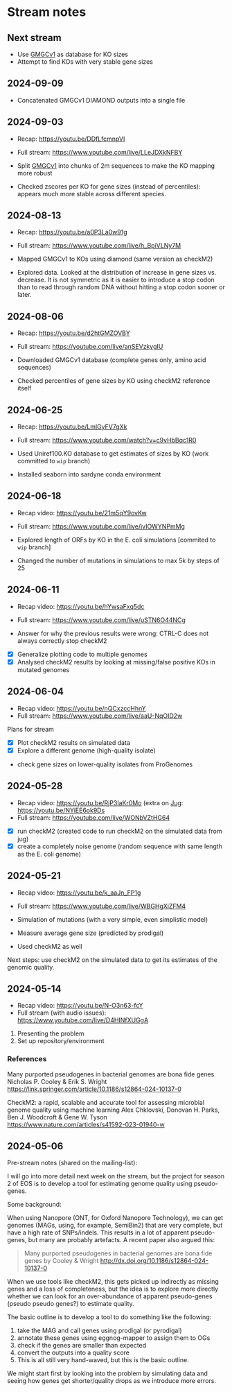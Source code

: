 # Stream notes

## Next stream

- Use [GMGCv1](https://gmgc.embl.de/) as database for KO sizes
- Attempt to find KOs with very stable gene sizes

## 2024-09-09

- Concatenated GMGCv1 DIAMOND outputs into a single file

## 2024-09-03

- Recap: https://youtu.be/DDfLfcmnpVI
- Full stream: https://www.youtube.com/live/LLeJDXkNFBY

- Split [GMGCv1](https://gmgc.embl.de/) into chunks of 2m sequences to make the KO mapping more robust
- Checked zscores per KO for gene sizes (instead of percentiles): appears much more stable across different species.

## 2024-08-13

- Recap: https://youtu.be/a0P3La0w91g
- Full stream: https://www.youtube.com/live/h_BpiVLNy7M

- Mapped GMGCv1 to KOs using diamond (same version as checkM2)
- Explored data. Looked at the distribution of increase in gene sizes vs. decrease. It is not symmetric as it is easier to introduce a stop codon than to read through random DNA without hitting a stop codon sooner or later.

## 2024-08-06

- Recap: https://youtu.be/d2htGMZOVBY
- Full stream: https://youtube.com/live/anSEVzkygIU

- Downloaded GMGCv1 database (complete genes only, amino acid sequences)
- Checked percentiles of gene sizes by KO using checkM2 reference itself

## 2024-06-25


- Recap: https://youtu.be/LmlGyFV7gXk
- Full stream: https://www.youtube.com/watch?v=c9vHbBqc1R0

- Used Uniref100.KO database to get estimates of sizes by KO (work committed to `wip` branch)
- Installed seaborn into sardyne conda environment

## 2024-06-18

- Recap video: https://youtu.be/21m5qY9ovKw
- Full stream: https://www.youtube.com/live/ivIOWYNPmMg

- Explored length of ORFs by KO in the E. coli simulations [commited to `wip` branch]
- Changed the number of mutations in simulations to max 5k by steps of 25

## 2024-06-11

- Recap video: https://youtu.be/hYwsaFxq5dc
- Full stream: https://www.youtube.com/live/uSTN6O44NCg

- Answer for why the previous results were wrong: CTRL-C does not always correctly stop checkM2
- [x] Generalize plotting code to multiple genomes
- [x] Analysed checkM2 results by looking at missing/false positive KOs in mutated genomes

## 2024-06-04

- Recap video: https://youtu.be/nQCxzccHhnY
- Full stream: https://www.youtube.com/live/aaU-NqOID2w

Plans for stream

- [x] Plot checkM2 results on simulated data
- [x] Explore a different genome (high-quality isolate)
- check gene sizes on lower-quality isolates from ProGenomes


## 2024-05-28

- Recap video: https://youtu.be/RjP3IaKr0Mo (extra on [Jug](https://jug.rtfd.io/): https://youtu.be/NYiEE6ok9Ds
- Full stream: https://youtube.com/live/WONbVZtHG64

- [x] run checkM2 (created code to run checkM2 on the simulated data from jug)
- [x] create a completely noise genome (random sequence with same length as the E. coli genome)

## 2024-05-21

- Recap video: https://youtu.be/k_aaJn_FP1g
- Full stream: https://www.youtube.com/live/WBGHgXiZFM4

- Simulation of mutations (with a very simple, even simplistic model)
- Measure average gene size (predicted by prodigal)
- Used checkM2 as well

Next steps: use checkM2 on the simulated data to get its estimates of the genomic quality.

## 2024-05-14

- Recap video: https://youtu.be/N-O3n63-fcY
- Full stream (with audio issues): https://www.youtube.com/live/D4HINfXUGgA

1. Presenting the problem
2. Set up repository/environment

### References

Many purported pseudogenes in bacterial genomes are bona fide genes
Nicholas P. Cooley & Erik S. Wright
https://link.springer.com/article/10.1186/s12864-024-10137-0


CheckM2: a rapid, scalable and accurate tool for assessing microbial genome quality using machine learning
Alex Chklovski, Donovan H. Parks, Ben J. Woodcroft & Gene W. Tyson
https://www.nature.com/articles/s41592-023-01940-w

## 2024-05-06

Pre-stream notes (shared on the mailing-list):

I will go into more detail next week on the stream, but the project for season 2 of EOS is to develop a tool for estimating genome quality using pseudo-genes.

Some background:

When using Nanopore (ONT, for Oxford Nanopore Technology), we can get genomes (MAGs, using, for example, SemiBin2) that are very complete, but have a high rate of SNPs/indels. This results in a lot of apparent pseudo-genes, but many are probably artefacts. A recent paper also argued this:

>  Many purported pseudogenes in bacterial genomes are bona fide genes by Cooley & Wright
>  http://dx.doi.org/10.1186/s12864-024-10137-0

When we use tools like checkM2, this gets picked up indirectly as missing genes and a loss of completeness, but the idea is to explore more directly whether we can look for an over-abundance of apparent pseudo-genes (pseudo pseudo genes?) to estimate quality.

The basic outline is to develop a tool to do something like the following:

1. take the MAG and call genes using prodigal (or pyrodigal)
2. annotate these genes using eggnog-mapper to assign them to OGs
3. check if the genes are smaller than expected
4. convert the outputs into a quality score
5. This is all still very hand-waved, but this is the basic outline.

We might start first by looking into the problem by simulating data and seeing how genes get shorter/quality drops as we introduce more errors.


